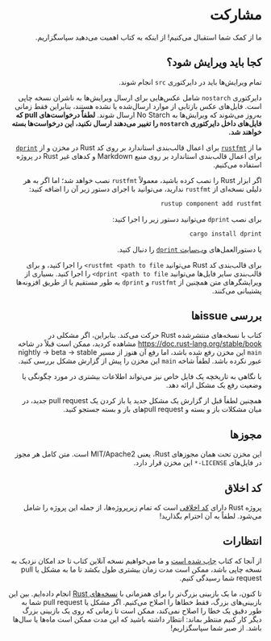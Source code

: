 <div dir="rtl">

# مشارکت

ما از کمک شما استقبال می‌کنیم! از اینکه به کتاب اهمیت می‌دهید سپاسگزاریم.

## کجا باید ویرایش شود؟

تمام ویرایش‌ها باید در دایرکتوری `src` انجام شوند.

دایرکتوری `nostarch` شامل عکس‌هایی برای ارسال ویرایش‌ها به ناشران نسخه چاپی است. فایل‌های عکس بازتابی از موارد ارسال‌شده یا نشده هستند، بنابراین فقط زمانی به‌روز می‌شوند که ویرایش‌ها به No Starch ارسال شوند. **لطفاً درخواست‌های pull که فایل‌های داخل دایرکتوری `nostarch` را تغییر می‌دهند ارسال نکنید، این درخواست‌ها بسته خواهند شد.**

ما از [`rustfmt`][rustfmt] برای اعمال قالب‌بندی استاندارد بر روی کد Rust در مخزن و از [`dprint`][dprint] برای اعمال قالب‌بندی استاندارد بر روی منبع Markdown و کدهای غیر Rust در پروژه استفاده می‌کنیم.

[rustfmt]: https://github.com/rust-lang/rustfmt
[dprint]: https://dprint.dev

اگر ابزار Rust را نصب کرده باشید، معمولاً `rustfmt` نصب خواهد شد؛ اما اگر به هر دلیلی نسخه‌ای از `rustfmt` ندارید، می‌توانید با اجرای دستور زیر آن را اضافه کنید:

```sh
rustup component add rustfmt
```

برای نصب `dprint` می‌توانید دستور زیر را اجرا کنید:

```sh
cargo install dprint
```

یا دستورالعمل‌های [وب‌سایت `dprint`][install-dprint] را دنبال کنید.

[install-dprint]: https://dprint.dev/install/

برای قالب‌بندی کد Rust می‌توانید `rustfmt <path to file>` را اجرا کنید، و برای قالب‌بندی سایر فایل‌ها می‌توانید `dprint <path to file>` را اجرا کنید. بسیاری از ویرایشگرهای متن همچنین از `rustfmt` و `dprint` به طور مستقیم یا از طریق افزونه‌ها پشتیبانی می‌کنند.

## بررسی issueها

کتاب با نسخه‌های منتشرشده Rust حرکت می‌کند. بنابراین، اگر مشکلی در https://doc.rust-lang.org/stable/book مشاهده کردید، ممکن است قبلاً در شاخه `main` این مخزن رفع شده باشد، اما رفع آن هنوز از مسیر nightly -> beta -> stable عبور نکرده باشد. لطفاً شاخه `main` این مخزن را پیش از گزارش مشکل بررسی کنید.

با نگاهی به تاریخچه یک فایل خاص نیز می‌تواند اطلاعات بیشتری در مورد چگونگی یا وضعیت رفع یک مشکل ارائه دهد.

همچنین لطفاً قبل از گزارش یک مشکل جدید یا باز کردن یک pull request جدید، در میان مشکلات باز و بسته و pull request‌های باز و بسته جستجو کنید.

## مجوزها

این مخزن تحت همان مجوزهای Rust، یعنی MIT/Apache2 است. متن کامل هر مجوز در فایل‌های `LICENSE-*` این مخزن قرار دارد.

## کد اخلاق

پروژه Rust دارای [کد اخلاقی](http://rust-lang.org/policies/code-of-conduct) است که تمام زیرپروژه‌ها، از جمله این پروژه را شامل می‌شود. لطفاً به آن احترام بگذارید!

## انتظارات

از آنجا که کتاب [چاپ شده است][nostarch] و ما می‌خواهیم نسخه آنلاین کتاب تا حد امکان نزدیک به نسخه چاپی باشد، ممکن است مدت زمان بیشتری طول بکشد تا ما به مشکل یا pull request شما رسیدگی کنیم.

[nostarch]: https://nostarch.com/rust-programming-language-2nd-edition

تا کنون، ما یک بازبینی بزرگ‌تر را برای همزمانی با [نسخه‌های Rust](https://doc.rust-lang.org/edition-guide/) انجام داده‌ایم. بین این بازبینی‌های بزرگ، فقط خطاها را اصلاح می‌کنیم. اگر مشکل یا pull request شما به طور دقیق یک خطا را اصلاح نمی‌کند، ممکن است تا زمانی که روی یک بازبینی بزرگ دیگر کار کنیم منتظر بماند: انتظار داشته باشید که این مدت ممکن است ماه‌ها یا سال‌ها باشد. از صبر شما سپاسگزاریم!

</div>